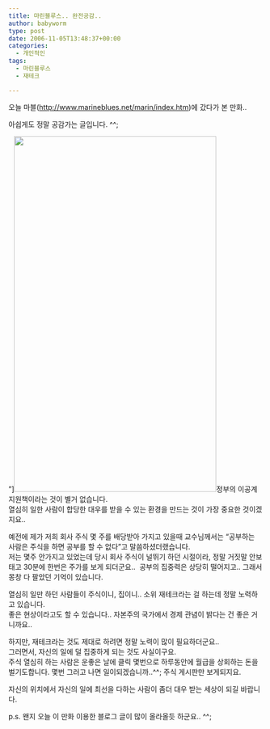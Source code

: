 ```yaml
---
title: 마린블루스.. 완전공감..
author: babyworm
type: post
date: 2006-11-05T13:48:37+00:00
categories:
  - 개인적인
tags:
  - 마린블루스
  - 재테크

---
```

오늘 마블(<http://www.marineblues.net/marin/index.htm>)에 갔다가 본 만화..

아쉽게도 정말 공감가는 글입니다. ^^;

&#8221;]<img loading="lazy" decoding="async" src="https://i0.wp.com/babyworm.net/wordpress/wp-content/uploads/1/cfile3.uf.1573474F4D6A7AA7045DD9.jpg?resize=400%2C704" width="400" height="704" alt="" data-recalc-dims="1" />정부의 이공계 지원책이라는 것이 별거 없습니다.  
열심히 일한 사람이 합당한 대우를 받을 수 있는 환경을 만드는 것이 가장 중요한 것이겠지요..

예전에 제가 저희 회사 주식 몇 주를 배당받아 가지고 있을때 교수님께서는 &#8220;공부하는 사람은 주식을 하면 공부를 할 수 없다&#8221;고 말씀하셨더랬습니다.  
저는 몇주 안가지고 있었는데 당시 회사 주식이 널뛰기 하던 시절이라, 정말 거짓말 안보태고 30분에 한번은 주가를 보게 되더군요..&nbsp; 공부의 집중력은 상당히 떨어지고.. 그래서 몽창 다 팔았던 기억이 있습니다. 

열심히 일만 하던 사람들이 주식이니, 집이니.. 소위 재테크라는 걸 하는데 정말 노력하고 있습니다.  
좋은 현상이라고도 할 수 있습니다.. 자본주의 국가에서 경제 관념이 밝다는 건 좋은 거니까요..

하지만, 재테크라는 것도 제대로 하려면 정말 노력이 많이 필요하더군요..  
그러면서, 자신의 일에 덜 집중하게 되는 것도 사실이구요.  
주식 열심히 하는 사람은 운좋은 날에 클릭 몇번으로 하루동안에 월급을 상회하는 돈을 벌기도합니다. 몇번 그러고 나면 일이되겠습니까..^^; 주식 게시판만 보게되지요.

자신의 위치에서 자신의 일에 최선을 다하는 사람이 좀더 대우 받는 세상이 되길 바랍니다. 

p.s. 왠지 오늘 이 만화 이용한 블로그 글이 많이 올라올듯 하군요.. ^^;